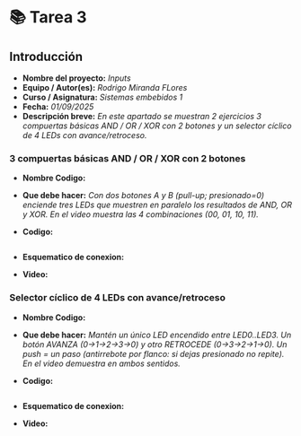 # 📚 **Tarea 3**

## **Introducción**

- **Nombre del proyecto:** _Inputs_  
- **Equipo / Autor(es):** _Rodrigo Miranda FLores_  
- **Curso / Asignatura:** _Sistemas embebidos 1_  
- **Fecha:** _01/09/2025_  
- **Descripción breve:** _En este apartado se muestran  2 ejercicios 3 compuertas básicas AND / OR / XOR con 2 botones y un selector cíclico de 4 LEDs con avance/retroceso._
### **3 compuertas básicas AND / OR / XOR con 2 botones**

- **Nombre Codigo:**


- **Que debe hacer:**
_Con dos botones A y B (pull-up; presionado=0) enciende tres LEDs que muestren en paralelo los resultados de AND, OR y XOR. En el video muestra las 4 combinaciones (00, 01, 10, 11)._

- **Codigo:**
```

```

- **Esquematico de conexion:**


- **Video:**



### **Selector cíclico de 4 LEDs con avance/retroceso**

- **Nombre Codigo:**


- **Que debe hacer:**
_Mantén un único LED encendido entre LED0..LED3. Un botón AVANZA (0→1→2→3→0) y otro RETROCEDE (0→3→2→1→0). Un push = un paso (antirrebote por flanco: si dejas presionado no repite). En el video demuestra en ambos sentidos._

- **Codigo:**
```

```

- **Esquematico de conexion:**


- **Video:**